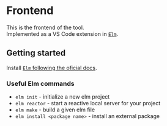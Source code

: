 # Frontend

This is the frontend of the tool.  
Implemented as a VS Code extension in [`Elm`](https://elm-lang.org/).

## Getting started

Install [`Elm` following the oficial docs](https://guide.elm-lang.org/install/elm.html).

### Useful Elm commands

- `elm init` - initialize a new elm project
- `elm reactor` - start a reactive local server for your project
- `elm make` - build a given elm file
- `elm install <package name>` - install an external package
